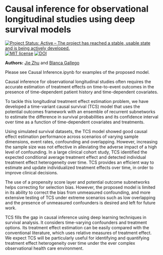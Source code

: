 # Causal inference for observational longitudinal studies using deep survival models


[![Project Status: Active – The project has reached a stable, usable
state and is being actively
developed.](http://www.repostatus.org/badges/latest/active.svg)](http://www.repostatus.org/#active)
[![MIT
license](http://img.shields.io/badge/license-MIT-brightgreen.svg)](http://opensource.org/licenses/MIT)
[![DOI](https://zenodo.org/badge/DOI/10.1016/j.jbi.2020.103474.svg)](https://arxiv.org/abs/2101.10643)

**Authors:** [Jie Zhu](https://scholar.google.com/citations?user=Cw5v2f4AAAAJ&hl=en) and
[Blanca Gallego](https://cbdrh.med.unsw.edu.au/people/associate-professor-blanca-gallego-luxan)


Please see Causal Inference.ipynb for examples of the proposed model. 



Causal inference for observational longitudinal studies often requires the accurate estimation of treatment effects on time-to-event outcomes in the presence of time-dependent patient history and time-dependent covariates. 

To tackle this longitudinal treatment effect estimation problem, we have developed a time-variant causal survival (TCS) model that uses the potential outcomes framework with an ensemble of recurrent subnetworks to estimate the difference in survival probabilities and its confidence interval over time as a function of time-dependent covariates and treatments. 

Using simulated survival datasets, the TCS model showed good causal effect estimation performance across scenarios of varying sample dimensions, event rates, confounding and overlapping. However, increasing the sample size was not effective in alleviating the adverse impact of a high level of confounding. In a large clinical cohort study, TCS identified the expected conditional average treatment effect and detected individual treatment effect heterogeneity over time. TCS provides an efficient way to estimate and update individualized treatment effects over time, in order to improve clinical decisions.

The use of a propensity score layer and potential outcome subnetworks helps correcting for selection bias. However, the proposed model is limited in its ability to correct the bias from unmeasured confounding, and more extensive testing of TCS under extreme scenarios such as low overlapping and the presence of unmeasured confounders is desired and left for future work. 

TCS fills the gap in causal inference using deep learning techniques in survival analysis. It considers time-varying confounders and treatment options. Its treatment effect estimation can be easily compared with the conventional literature, which uses relative measures of treatment effect. We expect TCS will be particularly useful for identifying and quantifying treatment effect heterogeneity over time under the ever complex observational health care environment.
